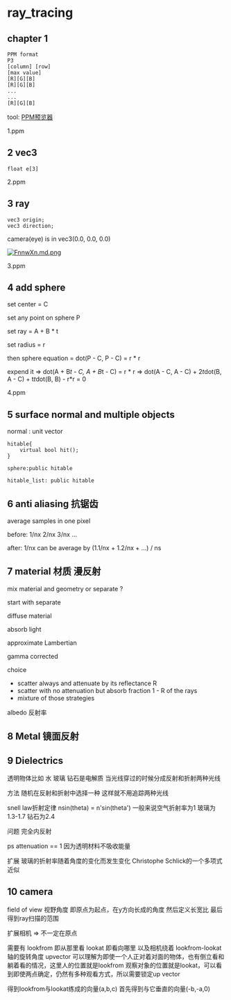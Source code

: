 # ray_tracing
## chapter 1
```
PPM format
P3
[column] [row]
[max value]
[R][G][B]
[R][G][B]
...
...
[R][G][B]
```

tool:
[PPM预览器](http://paulcuth.me.uk/netpbm-viewer/)

1.ppm

## 2 vec3
```
float e[3]
```

2.ppm

## 3 ray
```
vec3 origin;
vec3 direction;
```

camera(eye) is in vec3(0.0, 0.0, 0.0)

[![FnnwXn.md.png](https://s1.ax1x.com/2018/12/01/FnnwXn.md.png)](https://imgchr.com/i/FnnwXn)

3.ppm

## 4 add sphere
set center = C

set any point on sphere P

set ray = A + B * t

set radius = r

then sphere equation = dot(P - C, P - C) = r * r

expend it => dot(A + B*t - C, A + B*t - C) = r * r
          => dot(A - C, A - C) + 2*t*dot(B, A - C) + t*t*dot(B, B) - r*r = 0

4.ppm


## 5 surface normal and multiple objects

normal : unit vector

```
hitable{
    virtual bool hit();
}
```

```
sphere:public hitable
```

```
hitable_list: public hitable
```

## 6 anti aliasing 抗锯齿

average samples in one pixel

before: 1/nx 2/nx 3/nx ...

after: 1/nx can be average by (1.1/nx + 1.2/nx + ...) / ns


## 7 material 材质 漫反射
mix material and geometry or separate ?

start with separate

diffuse material

absorb light

approximate Lambertian

gamma corrected

choice
* scatter always and attenuate by its reflectance R
* scatter with no attenuation but absorb fraction 1 - R of the rays
* mixture of those strategies


albedo 反射率

## 8 Metal 镜面反射
## 9 Dielectrics
透明物体比如 水 玻璃 钻石是电解质
当光线穿过的时候分成反射和折射两种光线

方法 随机在反射和折射中选择一种 这样就不用追踪两种光线

snell law折射定律
nsin(theta) = n'sin(theta')
一般来说空气折射率为1 玻璃为1.3-1.7 钻石为2.4

问题 完全内反射

ps attenuation == 1 因为透明材料不吸收能量

扩展
玻璃的折射率随着角度的变化而发生变化
Christophe Schlick的一个多项式近似

## 10 camera
field of view 视野角度
即原点为起点，在y方向长成的角度
然后定义长宽比
最后得到ray扫描的范围

扩展相机
=> 不一定在原点

需要有
lookfrom 即从那里看
lookat 即看向哪里
以及相机绕着 lookfrom-lookat 轴的旋转角度 upvector
可以理解为即使一个人正对着对面的物体，也有倒立看和躺着看的情况，这里人的位置就是lookfrom
观察对象的位置就是lookat，可以看到即使两点确定，仍然有多种观看方式，所以需要锁定up vector

得到lookfrom与lookat练成的向量(a,b,c)
首先得到与它垂直的向量(-b,-a,0)